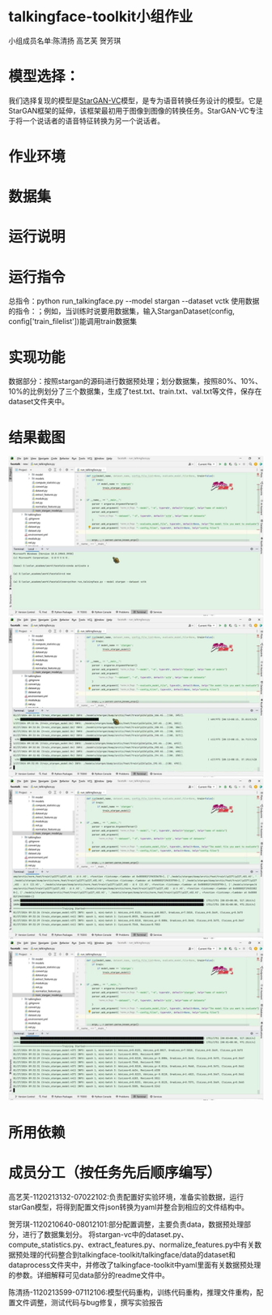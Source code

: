 # talkingface-toolkit小组作业
小组成员名单:陈清扬 高艺芙 贺芳琪
# 模型选择：
我们选择复现的模型是[StarGAN-VC](https://github.com/kamepong/StarGAN-VC)模型，是专为语音转换任务设计的模型。它是StarGAN框架的延伸，该框架最初用于图像到图像的转换任务。StarGAN-VC专注于将一个说话者的语音特征转换为另一个说话者。
# 作业环境
# 数据集
# 运行说明
# 运行指令
总指令：python run_talkingface.py --model stargan --dataset vctk
使用数据的指令：；例如，当训练时说要用数据集，输入StarganDataset(config, config['train_filelist'])能调用train数据集
# 实现功能
数据部分：按照stargan的源码进行数据预处理；划分数据集，按照80%、10%、10%的比例划分了三个数据集，生成了test.txt、train.txt、val.txt等文件，保存在dataset文件夹中。
# 结果截图
![](./md_img/1.jpg)
![](./md_img/2.jpg)
![](./md_img/3.jpg)
![](./md_img/4.jpg)

# 所用依赖
# 成员分工（按任务先后顺序编写）
高艺芙-1120213132-07022102:负责配置好实验环境，准备实验数据，运行starGan模型，将得到配置文件json转换为yaml并整合到相应的文件结构中。

贺芳琪-1120210640-08012101:部分配置调整，主要负责data，数据预处理部分，进行了数据集划分。
  将stargan-vc中的dataset.py、compute_statistics.py、extract_features.py、normalize_features.py中有关数据预处理的代码整合到talkingface-toolkit/talkingface/data的dataset和dataprocess文件夹中，并修改了talkingface-toolkit中yaml里面有关数据预处理的参数。详细解释可见data部分的readme文件中。
  
陈清扬-1120213599-07112106:模型代码重构，训练代码重构，推理文件重构，配置文件调整，测试代码与bug修复，撰写实验报告

